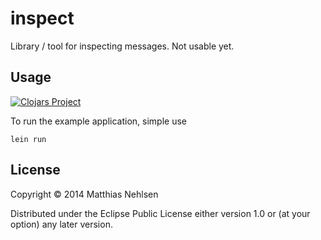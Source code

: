# inspect

Library / tool for inspecting messages. Not usable yet.

## Usage

[![Clojars Project](http://clojars.org/com.matthiasnehlsen/inspect/latest-version.svg)](http://clojars.org/com.matthiasnehlsen/inspect)

To run the example application, simple use

    lein run

## License

Copyright © 2014 Matthias Nehlsen

Distributed under the Eclipse Public License either version 1.0 or (at your option) any later version.
